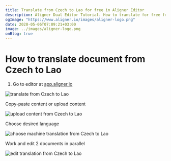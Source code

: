 ```yaml
---
title: Translate from Czech to Lao for free in Aligner Editor
description: Aligner Dual Editor Tutorial. How to translate for free from Czech to Lao. Aligner is multilingual document management platform. 
ogImage: "https://www.aligner.io/images/aligner-logo.png"
date: 2020-05-06T07:09:21+03:00
image: ../images/aligner-logo.png
onBlog: true
---
```


# How to translate document from Czech to Lao

1. Go to editor at [app.aligner.io](https://app.aligner.io "Aligner App web page")

![translate from Czech to Lao](../aligner-blank-editor.png "translate from Czech to Lao")

Copy-paste content or upload content

![upload content from Czech to Lao](../aligner-uploaded-document.png "upload content from Czech to Lao")

Choose desired language

![choose machine translation from Czech to Lao](../aligner-language-dropdown.png "choose machine translation from Czech to Lao")

Work and edit 2 documents in parallel

![edit translation from Czech to Lao](../aligner-double-sitded-editor.png "edit translation from Czech to Lao")

